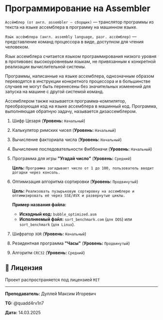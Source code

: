 # Программирование на Assembler

`Ассе́мблер (от англ. assembler — сборщик)` — транслятор программы из текста на языке ассемблера в программу на машинном языке.

`Язы́к ассе́мблера (англ. assembly language, разг. ассе́мблер)` — представление команд процессора в виде, доступном для чтения человеком.

Язык ассемблера считается языком программирования низкого уровня в противовес высокоуровневым языкам, не привязанным к конкретной реализации вычислительной системы.

Программы, написанные на языке ассемблера, однозначным образом переводятся в инструкции конкретного процессора и в большинстве случаев не могут быть перенесены без значительных изменений для запуска на машине с другой системой команд.

Ассемблером также называется программа-компилятор, преобразующая код на языке ассемблера в машинный код. Программа, выполняющая обратную задачу, называется дизассемблером.

1. Шифр Цезаря (**Уровень:** `Начальный`)
2. Калькулятор римских чисел (**Уровень:** `Начальный`)
3. Вычисление факториала числа (**Уровень:** `Начальный`)
4. Вычисление последовательности Фиббоначи (**Уровень:** `Начальный`)
5. Программа для игры **"Угадай число"** (**Уровень:** `Средний`)

   **Цель:** `Программа загадывает число от 1 до 100, пользователь вводит догадки через консоль.`

6. Оптимизация алгоритма сортировки (**Уровень:** `Продвинутый`)

    **Цель:** `Реализовать пузырьковую сортировку на ассемблере и оптимизировать её через SSE/AVX и развернутые циклы.`

    **Пример названия файла:**
    - **Исходный код:** `bubble_optimized.asm`
    - **Исполняемый файл:** `sort_benchmark.com` (`для DOS`) или `sort_benchmark` (`для Linux`).

7. Шифратор `XOR` (**Уровень:** `Начальный`)
8. Резидентная программа **"Часы"** (**Уровень:** `Продвинутый`)
9. Алгоритм `CRC32` (**Уровень:** `Средний`)

## 📜 Лицензия

Проект распространяется под лицензией `MIT`

---

**Преподаватель:** Дуплей Максим Игоревич

**TG:** @quadd4rv1n7

**Дата:** 14.03.2025
